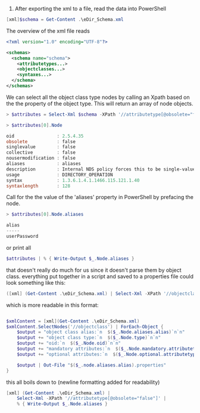 1. After exporting the xml to a file, read the data into PowerShell 
```Powershell
[xml]$schema = Get-Content .\eDir_Schema.xml
```

The overview of the xml file reads
```xml
<?xml version="1.0" encoding="UTF-8"?>

<schemas>
  <schema name="schema">
	<attributetypes...>
	<objectclasses...>
	<syntaxes...>
  </schema>
</schemas>
```

We can select all the object class type nodes by calling an Xpath based on the the property of the object type. This will return an array of node objects.

```powershell
> $attributes = Select-Xml $schema -XPath '//attributetype[@obsolete="false"]'

> $attributes[0].Node

oid                : 2.5.4.35
obsolete           : false
singlevalue        : false
collective         : false
nousermodification : false
aliases            : aliases
description        : Internal NDS policy forces this to be single-valued
usage              : DIRECTORY_OPERATION
syntax             : 1.3.6.1.4.1.1466.115.121.1.40
syntaxlength       : 128
```

Call for the the value of the 'aliases' property in PowerShell by prefacing the node.
```Powershell
> $attributes[0].Node.aliases

alias
-----
userPassword
```

or print all 
```PowerShell
$attributes | % { Write-Output $_.Node.aliases }
```

that doesn't really do much for us since it doesn't parse them by object class. everything put together in a script and saved to a properties file could look something like this: 

```powershell
([xml] (Get-Content .\eDir_Schema.xml) | Select-Xml -XPath '//objectclass') | % { Write-Output "object class alias:`n  $($_.node.aliases.alias)`n`nobject class type:`n  $($_.Node.type)`n`noid:`n  $($_.Node.oid)`n`nmandatory attributes:`n  $(($_.Node.mandatory.attributetype) -join `"`n  `")`n`n`optional attributes:`n  $(($_.Node.optional.attributetype) -join `"`n  ")" | Out-File "$($_.node.aliases.alias).properties"}
```

which is more readable in this format: 

```powershell

$xmlContent = [xml](Get-Content .\eDir_Schema.xml)
$xmlContent.SelectNodes('//objectclass') | ForEach-Object {
    $output = "object class alias:`n  $($_.Node.aliases.alias)`n`n"
    $output += "object class type:`n  $($_.Node.type)`n`n"
    $output += "oid:`n  $($_.Node.oid)`n`n"
    $output += "mandatory attributes:`n  $($_.Node.mandatory.attributetype -join `"`n  `")`n`n"
    $output += "optional attributes:`n  $($_.Node.optional.attributetype -join `"`n  `")"

    $output | Out-File "$($_.node.aliases.alias).properties"
}
```



this all boils down to (newline formatting added for readability)
```PowerShell
[xml] (Get-Content .\eDir_Schema.xml) | 
	Select-Xml -XPath '//attributetype[@obsolete="false"]' | 
	% { Write-Output $_.Node.aliases }
```

